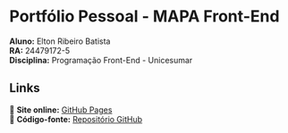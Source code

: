 # Portfólio Pessoal - MAPA Front-End  
**Aluno:** Elton Ribeiro Batista  
**RA:** 24479172-5  
**Disciplina:** Programação Front-End - Unicesumar  

## Links  
🔗 **Site online:** [GitHub Pages](https://eltonsk2.github.io/portfolio/)  
📁 **Código-fonte:** [Repositório GitHub](https://github.com/ELTONSK2/portfolio)  

